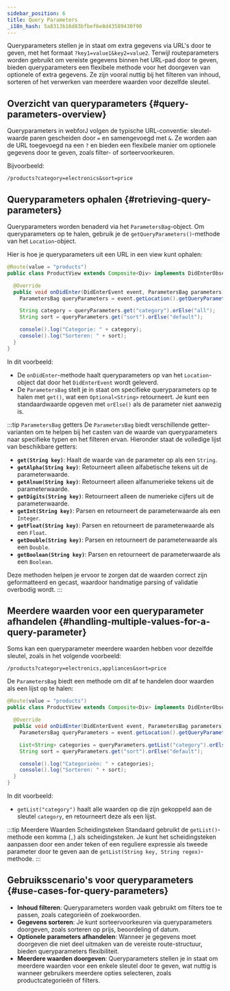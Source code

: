 ```yaml
---
sidebar_position: 6
title: Query Parameters
_i18n_hash: 5a8313b16d83bfbef6e8d43589430f90
---
```

Queryparameters stellen je in staat om extra gegevens via URL's door te geven, met het formaat `?key1=value1&key2=value2`. Terwijl routeparameters worden gebruikt om vereiste gegevens binnen het URL-pad door te geven, bieden queryparameters een flexibele methode voor het doorgeven van optionele of extra gegevens. Ze zijn vooral nuttig bij het filteren van inhoud, sorteren of het verwerken van meerdere waarden voor dezelfde sleutel.

## Overzicht van queryparameters {#query-parameters-overview}

Queryparameters in webforJ volgen de typische URL-conventie: sleutel-waarde paren gescheiden door `=` en samengevoegd met `&`. Ze worden aan de URL toegevoegd na een `?` en bieden een flexibele manier om optionele gegevens door te geven, zoals filter- of sorteervoorkeuren.

Bijvoorbeeld:

```
/products?category=electronics&sort=price
```

## Queryparameters ophalen {#retrieving-query-parameters}

Queryparameters worden benaderd via het `ParametersBag`-object. Om queryparameters op te halen, gebruik je de `getQueryParameters()`-methode van het `Location`-object.

Hier is hoe je queryparameters uit een URL in een view kunt ophalen:

```java
@Route(value = "products")
public class ProductView extends Composite<Div> implements DidEnterObserver {

  @Override
  public void onDidEnter(DidEnterEvent event, ParametersBag parameters) {
    ParametersBag queryParameters = event.getLocation().getQueryParameters();

    String category = queryParameters.get("category").orElse("all");
    String sort = queryParameters.get("sort").orElse("default");

    console().log("Categorie: " + category);
    console().log("Sorteren: " + sort);
  }
}
```

In dit voorbeeld:
- De `onDidEnter`-methode haalt queryparameters op van het `Location`-object dat door het `DidEnterEvent` wordt geleverd.
- De `ParametersBag` stelt je in staat om specifieke queryparameters op te halen met `get()`, wat een `Optional<String>` retourneert. Je kunt een standaardwaarde opgeven met `orElse()` als de parameter niet aanwezig is.

:::tip `ParametersBag` getters
De `ParametersBag` biedt verschillende getter-varianten om te helpen bij het casten van de waarde van queryparameters naar specifieke typen en het filteren ervan. Hieronder staat de volledige lijst van beschikbare getters:

- **`get(String key)`**: Haalt de waarde van de parameter op als een `String`.
- **`getAlpha(String key)`**: Retourneert alleen alfabetische tekens uit de parameterwaarde.
- **`getAlnum(String key)`**: Retourneert alleen alfanumerieke tekens uit de parameterwaarde.
- **`getDigits(String key)`**: Retourneert alleen de numerieke cijfers uit de parameterwaarde.
- **`getInt(String key)`**: Parsen en retourneert de parameterwaarde als een `Integer`.
- **`getFloat(String key)`**: Parsen en retourneert de parameterwaarde als een `Float`.
- **`getDouble(String key)`**: Parsen en retourneert de parameterwaarde als een `Double`.
- **`getBoolean(String key)`**: Parsen en retourneert de parameterwaarde als een `Boolean`.

Deze methoden helpen je ervoor te zorgen dat de waarden correct zijn geformatteerd en gecast, waardoor handmatige parsing of validatie overbodig wordt.
:::

## Meerdere waarden voor een queryparameter afhandelen {#handling-multiple-values-for-a-query-parameter}

Soms kan een queryparameter meerdere waarden hebben voor dezelfde sleutel, zoals in het volgende voorbeeld:

```
/products?category=electronics,appliances&sort=price
```

De `ParametersBag` biedt een methode om dit af te handelen door waarden als een lijst op te halen:

```java
@Route(value = "products")
public class ProductView extends Composite<Div> implements DidEnterObserver {

  @Override
  public void onDidEnter(DidEnterEvent event, ParametersBag parameters) {
    ParametersBag queryParameters = event.getLocation().getQueryParameters();

    List<String> categories = queryParameters.getList("category").orElse(List.of("all"));
    String sort = queryParameters.get("sort").orElse("default");

    console().log("Categorieën: " + categories);
    console().log("Sorteren: " + sort);
  }
}
```

In dit voorbeeld:
- `getList("category")` haalt alle waarden op die zijn gekoppeld aan de sleutel `category`, en retourneert deze als een lijst.

:::tip Meerdere Waarden Scheidingsteken
Standaard gebruikt de `getList()`-methode een komma (`,`) als scheidingsteken. Je kunt het scheidingsteken aanpassen door een ander teken of een reguliere expressie als tweede parameter door te geven aan de `getList(String key, String regex)`-methode.
:::

## Gebruiksscenario's voor queryparameters {#use-cases-for-query-parameters}

- **Inhoud filteren**: Queryparameters worden vaak gebruikt om filters toe te passen, zoals categorieën of zoekwoorden.
- **Gegevens sorteren**: Je kunt sorteervoorkeuren via queryparameters doorgeven, zoals sorteren op prijs, beoordeling of datum.
- **Optionele parameters afhandelen**: Wanneer je gegevens moet doorgeven die niet deel uitmaken van de vereiste route-structuur, bieden queryparameters flexibiliteit.
- **Meerdere waarden doorgeven**: Queryparameters stellen je in staat om meerdere waarden voor een enkele sleutel door te geven, wat nuttig is wanneer gebruikers meerdere opties selecteren, zoals productcategorieën of filters.
